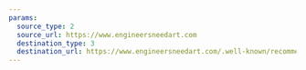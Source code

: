 ```yaml
---
params:
  source_type: 2
  source_url: https://www.engineersneedart.com
  destination_type: 3
  destination_url: https://www.engineersneedart.com/.well-known/recommendations.opml
---
```

